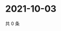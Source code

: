 # 2021-10-03

共 0 条

<!-- BEGIN WEIBO -->
<!-- 最后更新时间 Sun Oct 03 2021 23:01:01 GMT+0800 (China Standard Time) -->

<!-- END WEIBO -->
